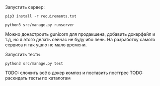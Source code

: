 Запустить сервер:

```
pip3 install -r requirements.txt

python3 src/manage.py runserver
```

Можно донастроить gunicorn для продакшена, добавить докерфайл и т.д, но я этого делать сейчас не буду ибо лень. На разработку
самого сервиса и так ушло не мало времени.

Запустить тесты: 

```
python3 src/manage.py test
```

TODO: сложить всё в докер композ и поставить постгрес
TODO: раскидать тесты по каталогам